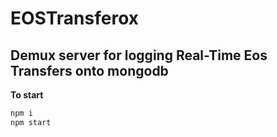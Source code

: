 

# EOSTransferox

## Demux server for logging Real-Time Eos Transfers onto mongodb

**To start**
```sh
npm i
npm start
```


